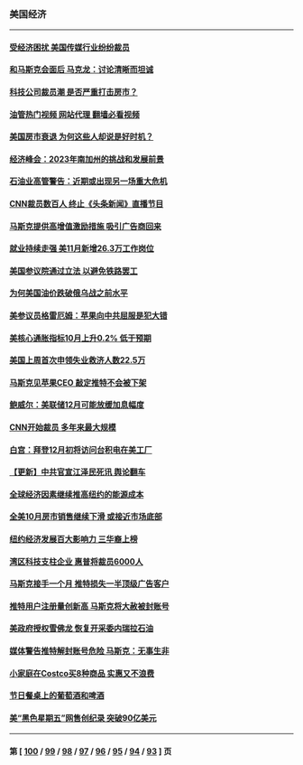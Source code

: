 ### 美国经济
---
#### [受经济困扰 美国传媒行业纷纷裁员](../../pages/ncid1078158/n13878066.md?12040845) 
#### [和马斯克会面后 马克龙：讨论清晰而坦诚](../../pages/ncid1078158/n13877961.md?12040845) 
#### [科技公司裁员潮 是否严重打击房市？](../../pages/ncid1078158/n13877752.md?12040845) 
#### [油管热门视频 网站代理 翻墙必看视频](http://138.2.39.72:81/youtube.html?epic-marker?12040845)
#### [美国房市衰退 为何这些人却说是好时机？](../../pages/ncid1078158/n13877735.md?12040845) 
#### [经济峰会：2023年南加州的挑战和发展前景](../../pages/ncid1078158/n13877733.md?12040845) 
#### [石油业高管警告：近期或出现另一场重大危机](../../pages/ncid1078158/n13877695.md?12040845) 
#### [CNN裁员数百人 终止《头条新闻》直播节目](../../pages/ncid1078158/n13877643.md?12040845) 
#### [马斯克提供高增值激励措施 吸引广告商回来](../../pages/ncid1078158/n13877597.md?12040845) 
#### [就业持续走强 美11月新增26.3万工作岗位](../../pages/ncid1078158/n13877538.md?12040845) 
#### [美国参议院通过立法 以避免铁路罢工](../../pages/ncid1078158/n13877009.md?12040845) 
#### [为何美国油价跌破俄乌战之前水平](../../pages/ncid1078158/n13876960.md?12040845) 
#### [美参议员格雷厄姆：苹果向中共屈服是犯大错](../../pages/ncid1078158/n13876862.md?12040845) 
#### [美核心通胀指标10月上升0.2% 低于预期](../../pages/ncid1078158/n13876265.md?12040845) 
#### [美国上周首次申领失业救济人数22.5万](../../pages/ncid1078158/n13876866.md?12040845) 
#### [马斯克见苹果CEO 敲定推特不会被下架](../../pages/ncid1078158/n13876640.md?12040845) 
#### [鲍威尔：美联储12月可能放缓加息幅度](../../pages/ncid1078158/n13876342.md?12040845) 
#### [CNN开始裁员 多年来最大规模](../../pages/ncid1078158/n13876274.md?12040845) 
#### [白宫：拜登12月初将访问台积电在美工厂](../../pages/ncid1078158/n13876214.md?12040845) 
#### [【更新】中共官宣江泽民死讯 舆论翻车](../../pages/ncid1078158/n13876029.md?12040845) 
#### [全球经济因素继续推高纽约的能源成本](../../pages/ncid1078158/n13875815.md?12040845) 
#### [全美10月房市销售继续下滑 或接近市场底部](../../pages/ncid1078158/n13875069.md?12040845) 
#### [纽约经济发展百大影响力 三华裔上榜](../../pages/ncid1078158/n13874378.md?12040845) 
#### [湾区科技支柱企业 惠普将裁员6000人](../../pages/ncid1078158/n13874414.md?12040845) 
#### [马斯克接手一个月 推特损失一半顶级广告客户](../../pages/ncid1078158/n13874404.md?12040845) 
#### [推特用户注册量创新高 马斯克将大赦被封账号](../../pages/ncid1078158/n13874179.md?12040845) 
#### [美政府授权雪佛龙 恢复开采委内瑞拉石油](../../pages/ncid1078158/n13874152.md?12040845) 
#### [媒体警告推特解封账号危险 马斯克：无事生非](../../pages/ncid1078158/n13873858.md?12040845) 
#### [小家庭在Costco买8种商品 实惠又不浪费](../../pages/ncid1078158/n13872006.md?12040845) 
#### [节日餐桌上的葡萄酒和啤酒](../../pages/ncid1078158/n13874004.md?12040845) 
#### [美“黑色星期五”网售创纪录 突破90亿美元](../../pages/ncid1078158/n13873847.md?12040845) 

---
#### 第 [ [100](./100.md?12040845) / [99](./99.md?12040845) / [98](./98.md?12040845) / [97](./97.md?12040845) / [96](./96.md?12040845) / [95](./95.md?12040845) / [94](./94.md?12040845) / [93](./93.md?12040845) ] 页

